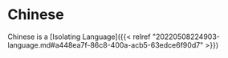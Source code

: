 # Chinese


Chinese is a [Isolating Language]({{< relref "20220508224903-language.md#a448ea7f-86c8-400a-acb5-63edce6f90d7" >}})
